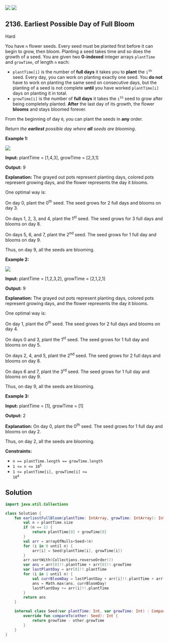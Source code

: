 [![](https://img.shields.io/github/stars/javadev/LeetCode-in-Kotlin?label=Stars&style=flat-square)](https://github.com/javadev/LeetCode-in-Kotlin)
[![](https://img.shields.io/github/forks/javadev/LeetCode-in-Kotlin?label=Fork%20me%20on%20GitHub%20&style=flat-square)](https://github.com/javadev/LeetCode-in-Kotlin/fork)

## 2136\. Earliest Possible Day of Full Bloom

Hard

You have `n` flower seeds. Every seed must be planted first before it can begin to grow, then bloom. Planting a seed takes time and so does the growth of a seed. You are given two **0-indexed** integer arrays `plantTime` and `growTime`, of length `n` each:

*   `plantTime[i]` is the number of **full days** it takes you to **plant** the <code>i<sup>th</sup></code> seed. Every day, you can work on planting exactly one seed. You **do not** have to work on planting the same seed on consecutive days, but the planting of a seed is not complete **until** you have worked `plantTime[i]` days on planting it in total.
*   `growTime[i]` is the number of **full days** it takes the <code>i<sup>th</sup></code> seed to grow after being completely planted. **After** the last day of its growth, the flower **blooms** and stays bloomed forever.

From the beginning of day `0`, you can plant the seeds in **any** order.

Return _the **earliest** possible day where **all** seeds are blooming_.

**Example 1:**

![](https://assets.leetcode.com/uploads/2021/12/21/1.png)

**Input:** plantTime = [1,4,3], growTime = [2,3,1]

**Output:** 9

**Explanation:** The grayed out pots represent planting days, colored pots represent growing days, and the flower represents the day it blooms. 

One optimal way is: 

On day 0, plant the 0<sup>th</sup> seed. The seed grows for 2 full days and blooms on day 3. 

On days 1, 2, 3, and 4, plant the 1<sup>st</sup> seed. The seed grows for 3 full days and blooms on day 8.

On days 5, 6, and 7, plant the 2<sup>nd</sup> seed. The seed grows for 1 full day and blooms on day 9. 

Thus, on day 9, all the seeds are blooming.

**Example 2:**

![](https://assets.leetcode.com/uploads/2021/12/21/2.png)

**Input:** plantTime = [1,2,3,2], growTime = [2,1,2,1]

**Output:** 9

**Explanation:** The grayed out pots represent planting days, colored pots represent growing days, and the flower represents the day it blooms. 

One optimal way is: 

On day 1, plant the 0<sup>th</sup> seed. The seed grows for 2 full days and blooms on day 4. 

On days 0 and 3, plant the 1<sup>st</sup> seed. The seed grows for 1 full day and blooms on day 5. 

On days 2, 4, and 5, plant the 2<sup>nd</sup> seed. The seed grows for 2 full days and blooms on day 8. 

On days 6 and 7, plant the 3<sup>rd</sup> seed. The seed grows for 1 full day and blooms on day 9. 

Thus, on day 9, all the seeds are blooming.

**Example 3:**

**Input:** plantTime = [1], growTime = [1]

**Output:** 2

**Explanation:** On day 0, plant the 0<sup>th</sup> seed. The seed grows for 1 full day and blooms on day 2. 

Thus, on day 2, all the seeds are blooming.

**Constraints:**

*   `n == plantTime.length == growTime.length`
*   <code>1 <= n <= 10<sup>5</sup></code>
*   <code>1 <= plantTime[i], growTime[i] <= 10<sup>4</sup></code>

## Solution

```kotlin
import java.util.Collections

class Solution {
    fun earliestFullBloom(plantTime: IntArray, growTime: IntArray): Int {
        val n = plantTime.size
        if (n == 1) {
            return plantTime[0] + growTime[0]
        }
        val arr = arrayOfNulls<Seed>(n)
        for (i in 0 until n) {
            arr[i] = Seed(plantTime[i], growTime[i])
        }
        arr.sortWith(Collections.reverseOrder())
        var ans = arr[0]!!.plantTime + arr[0]!!.growTime
        var lastPlantDay = arr[0]!!.plantTime
        for (i in 1 until n) {
            val currBloomDay = lastPlantDay + arr[i]!!.plantTime + arr[i]!!.growTime
            ans = Math.max(ans, currBloomDay)
            lastPlantDay += arr[i]!!.plantTime
        }
        return ans
    }

    internal class Seed(var plantTime: Int, var growTime: Int) : Comparable<Seed> {
        override fun compareTo(other: Seed): Int {
            return growTime - other.growTime
        }
    }
}
```